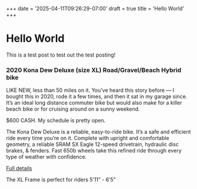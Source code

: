 +++
date = '2025-04-11T09:26:29-07:00'
draft = true
title = 'Hello World'
+++

# Hello World

This is a test post to test out the test posting!

### 2020 Kona Dew Deluxe (size XL) Road/Gravel/Beach Hybrid bike

LIKE NEW, less than 50 miles on it. You’ve heard this story before –– I bought this in 2020, rode it a few times, and then it sat in my garage since. It’s an ideal long distance commuter bike but would also make for a killer beach bike or for cruising around on a sunny weekend. 

$600 CASH. My schedule is pretty open. 

The Kona Dew Deluxe is a reliable, easy-to-ride bike. It’s a safe and efficient ride every time you’re on it. Complete with upright and comfortable geometry, a reliable SRAM SX Eagle 12-speed drivetrain, hydraulic disc brakes, & fenders. Fast 650b wheels take this refined ride through every type of weather with confidence.  

[Full details](https://archive.konaworld.com/archive/2020/dew_deluxe.cfm)

The XL Frame is perfect for riders 5’11” - 6’5”
